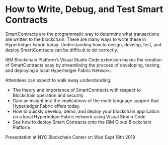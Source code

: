 # How to Write, Debug, and Test Smart Contracts

SmartContracts are the programmatic way to determine what transactions are written to the blockchain. There are many ways to write these in Hyperledger Fabric today. Understanding how to design, develop, test, and deploy SmartContracts can be difficult to do correctly.

IBM Blockchain Platform’s Visual Studio Code extension makes the creation of SmartContracts easy by streamlining the process of developing, testing, and deploying a local Hyperledger Fabric Network.

Attendees can expect to walk away understanding:

- The theory and importance of SmartContracts with respect to Blockchain operation and security
- Gain an insight into the implications of the multi-language support that Hyperledger Fabric offers today.
- How to quickly develop, demo, and deploy your blockchain application on a local Hyperledger Fabric network using Visual Studio Code
- See how to deploy Smart Contracts onto the IBM Cloud Blockchain Platform.

Presentation at NYC Blockchain Center on Wed Sept 18th 2019

